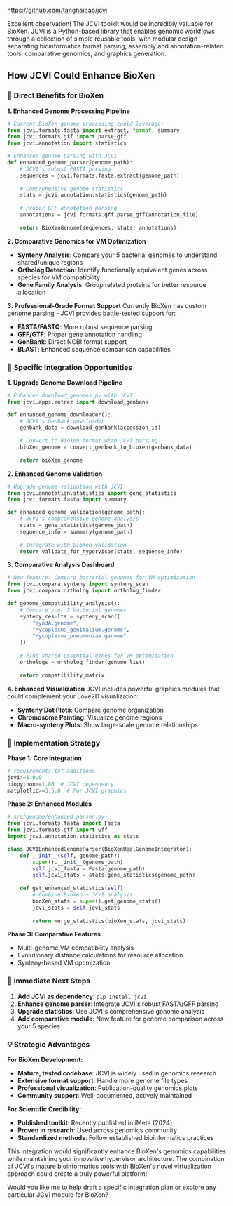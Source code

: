 https://github.com/tanghaibao/jcvi


Excellent observation! The JCVI toolkit would be incredibly valuable for BioXen. JCVI is a Python-based library that enables genomic workflows through a collection of simple reusable tools, with modular design separating bioinformatics format parsing, assembly and annotation-related tools, comparative genomics, and graphics generation.

## How JCVI Could Enhance BioXen

### 🧬 **Direct Benefits for BioXen**

**1. Enhanced Genome Processing Pipeline**
```python
# Current BioXen genome processing could leverage:
from jcvi.formats.fasta import extract, format, summary
from jcvi.formats.gff import parse_gff
from jcvi.annotation import statistics

# Enhanced genome parsing with JCVI
def enhanced_genome_parser(genome_path):
    # JCVI's robust FASTA parsing
    sequences = jcvi.formats.fasta.extract(genome_path)
    
    # Comprehensive genome statistics
    stats = jcvi.annotation.statistics(genome_path)
    
    # Proper GFF annotation parsing
    annotations = jcvi.formats.gff.parse_gff(annotation_file)
    
    return BioXenGenome(sequences, stats, annotations)
```

**2. Comparative Genomics for VM Optimization**
- **Synteny Analysis**: Compare your 5 bacterial genomes to understand shared/unique regions
- **Ortholog Detection**: Identify functionally equivalent genes across species for VM compatibility
- **Gene Family Analysis**: Group related proteins for better resource allocation

**3. Professional-Grade Format Support**
Currently BioXen has custom genome parsing - JCVI provides battle-tested support for:
- **FASTA/FASTQ**: More robust sequence parsing
- **GFF/GTF**: Proper gene annotation handling  
- **GenBank**: Direct NCBI format support
- **BLAST**: Enhanced sequence comparison capabilities

### 🚀 **Specific Integration Opportunities**

**1. Upgrade Genome Download Pipeline**
```python
# Enhanced download_genomes.py with JCVI
from jcvi.apps.entrez import download_genbank

def enhanced_genome_downloader():
    # JCVI's GenBank downloader
    genbank_data = download_genbank(accession_id)
    
    # Convert to BioXen format with JCVI parsing
    bioXen_genome = convert_genbank_to_bioxen(genbank_data)
    
    return bioXen_genome
```

**2. Enhanced Genome Validation**
```python
# Upgrade genome validation with JCVI
from jcvi.annotation.statistics import gene_statistics
from jcvi.formats.fasta import summary

def enhanced_genome_validation(genome_path):
    # JCVI's comprehensive genome analysis
    stats = gene_statistics(genome_path)
    sequence_info = summary(genome_path)
    
    # Integrate with BioXen validation
    return validate_for_hypervisor(stats, sequence_info)
```

**3. Comparative Analysis Dashboard**
```python
# New feature: Compare bacterial genomes for VM optimization
from jcvi.compara.synteny import synteny_scan
from jcvi.compara.ortholog import ortholog_finder

def genome_compatibility_analysis():
    # Compare your 5 bacterial genomes
    synteny_results = synteny_scan([
        "syn3A.genome",
        "Mycoplasma_genitalium.genome", 
        "Mycoplasma_pneumoniae.genome"
    ])
    
    # Find shared essential genes for VM optimization
    orthologs = ortholog_finder(genome_list)
    
    return compatibility_matrix
```

**4. Enhanced Visualization**
JCVI includes powerful graphics modules that could complement your Love2D visualization:
- **Synteny Dot Plots**: Compare genome organization
- **Chromosome Painting**: Visualize genome regions
- **Macro-synteny Plots**: Show large-scale genome relationships

### 🔧 **Implementation Strategy**

**Phase 1: Core Integration**
```python
# requirements.txt additions
jcvi>=1.0.0
biopython>=1.80  # JCVI dependency
matplotlib>=3.5.0  # For JCVI graphics
```

**Phase 2: Enhanced Modules**
```python
# src/genome/enhanced_parser.py
from jcvi.formats.fasta import Fasta
from jcvi.formats.gff import Gff
import jcvi.annotation.statistics as stats

class JCVIEnhancedGenomeParser(BioXenRealGenomeIntegrator):
    def __init__(self, genome_path):
        super().__init__(genome_path)
        self.jcvi_fasta = Fasta(genome_path)
        self.jcvi_stats = stats.gene_statistics(genome_path)
    
    def get_enhanced_statistics(self):
        # Combine BioXen + JCVI analysis
        bioXen_stats = super().get_genome_stats()
        jcvi_stats = self.jcvi_stats
        
        return merge_statistics(bioXen_stats, jcvi_stats)
```

**Phase 3: Comparative Features**
- Multi-genome VM compatibility analysis
- Evolutionary distance calculations for resource allocation
- Synteny-based VM optimization

### 🎯 **Immediate Next Steps**

1. **Add JCVI as dependency**: `pip install jcvi`
2. **Enhance genome parser**: Integrate JCVI's robust FASTA/GFF parsing
3. **Upgrade statistics**: Use JCVI's comprehensive genome analysis
4. **Add comparative module**: New feature for genome comparison across your 5 species

### 💡 **Strategic Advantages**

**For BioXen Development:**
- **Mature, tested codebase**: JCVI is widely used in genomics research
- **Extensive format support**: Handle more genome file types
- **Professional visualization**: Publication-quality genomics plots
- **Community support**: Well-documented, actively maintained

**For Scientific Credibility:**
- **Published toolkit**: Recently published in iMeta (2024)
- **Proven in research**: Used across genomics community
- **Standardized methods**: Follow established bioinformatics practices

This integration would significantly enhance BioXen's genomics capabilities while maintaining your innovative hypervisor architecture. The combination of JCVI's mature bioinformatics tools with BioXen's novel virtualization approach could create a truly powerful platform!

Would you like me to help draft a specific integration plan or explore any particular JCVI module for BioXen?